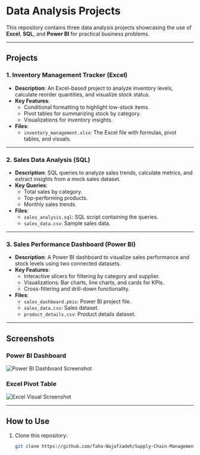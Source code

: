 # Data Analysis Projects

This repository contains three data analysis projects showcasing the use of **Excel**, **SQL**, and **Power BI** for practical business problems.

---

## Projects

### 1. Inventory Management Tracker (Excel)
- **Description**: An Excel-based project to analyze inventory levels, calculate reorder quantities, and visualize stock status.
- **Key Features**:
  - Conditional formatting to highlight low-stock items.
  - Pivot tables for summarizing stock by category.
  - Visualizations for inventory insights.
- **Files**:
  - `inventory_management.xlsx`: The Excel file with formulas, pivot tables, and visuals.

---

### 2. Sales Data Analysis (SQL)
- **Description**: SQL queries to analyze sales trends, calculate metrics, and extract insights from a mock sales dataset.
- **Key Queries**:
  - Total sales by category.
  - Top-performing products.
  - Monthly sales trends.
- **Files**:
  - `sales_analysis.sql`: SQL script containing the queries.
  - `sales_data.csv`: Sample sales data.

---

### 3. Sales Performance Dashboard (Power BI)
- **Description**: A Power BI dashboard to visualize sales performance and stock levels using two connected datasets.
- **Key Features**:
  - Interactive slicers for filtering by category and supplier.
  - Visualizations: Bar charts, line charts, and cards for KPIs.
  - Cross-filtering and drill-down functionality.
- **Files**:
  - `sales_dashboard.pbix`: Power BI project file.
  - `sales_data.csv`: Sales dataset.
  - `product_details.csv`: Product details dataset.

---

## Screenshots

### Power BI Dashboard
![Power BI Dashboard Screenshot](images/powerbi_dashboard.png)

### Excel Pivot Table
![Excel Visual Screenshot](images/excel_visual.png)

---

## How to Use
1. Clone this repository:
   ```bash
   git clone https://github.com/Taha-Najafzadeh/Supply-Chain-Management-SCM-.git
